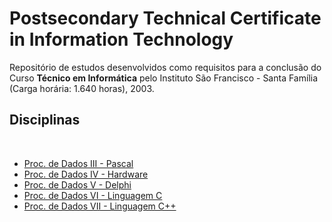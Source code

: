 # Postsecondary Technical Certificate in Information Technology

Repositório de estudos desenvolvidos como requisitos para a conclusão do Curso **Técnico em Informática** pelo Instituto São Francisco - Santa Família (Carga horária: 1.640 horas), 2003.  

## Disciplinas
<br />

* [Proc. de Dados III - Pascal](https://github.com/fermyno/postsecondary-technical-information-technology/tree/main/proc-dados-iii-pascal)
* [Proc. de Dados IV - Hardware](https://github.com/fermyno/postsecondary-technical-information-technology/tree/main/proc-dados-iv-hardware)
* [Proc. de Dados V - Delphi](https://github.com/fermyno/postsecondary-technical-information-technology/tree/main/proc-dados-v-delphi)
* [Proc. de Dados VI - Linguagem C](https://github.com/fermyno/postsecondary-technical-information-technology/tree/main/proc-dados-vi-c-language)
* [Proc. de Dados VII - Linguagem C++](https://github.com/fermyno/postsecondary-technical-information-technology/tree/main/proc-dados-vii-cpp)

